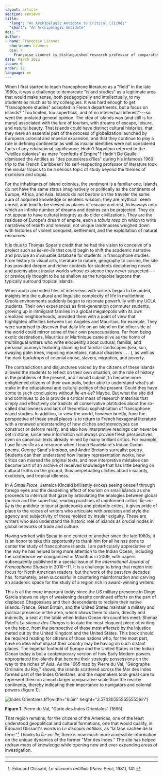 ```yaml
---
layout: article
section: reviews
title: 
  "long": "An Archipelagic Antidote to Critical Clichés"
  "short": "An Archipelagic Antidote"
doi: ""
author: 
- name: Françoise Lionnet 
  shortname: Lionnet
  bio: >
    Françoise Lionnet is distinguished research professor of comparative literature and French and francophone studies at the University of California at Los Angeles.
date: March 2022
issue: 6
order: 12
language: en
---
```



When I first started to teach francophone literature as a "field" in the late 1980s, it was a challenge to demarcate "island studies" as a legitimate area that would make sense, both pedagogically and intellectually, to my students as much as to my colleagues. It was hard enough to get "francophone studies" accepted in French departments, but a focus on islands? "Too limited, too superficial, and of no intellectual interest"---so went the unstated general opinion. The idea of islands was (and still is for many) associated with the lure of tourism, with dreams of escape, leisure, and natural beauty. That islands could have distinct cultural histories, that they were an essential part of the process of globalization launched by European colonial and imperial expansion, and that they continue to play a role in defining continental as well as insular identities were not considered facts of any educational significance. Hadn't Napoléon referred to the "vieilles colonies" as mere "confettis d'Empire"? Hadn't De Gaulle dismissed the Antilles as "des poussières d'îles" during his infamous 1960 trip to the French Caribbean? No self-respecting professor of literature took the insular tropics to be a serious topic of study beyond the themes of exoticism and utopia.

For the inhabitants of island colonies, the sentiment is a familiar one. Islands do not have the same status imaginatively or politically as the continents of Europe, Africa, and Asia. Islands do not bestow on the traveler the same aura of acquired knowledge or esoteric wisdom; they are mythical, seem unreal, and tend to be viewed as places of escape and rest, hideaways onto which an infinite number of dreams and desires can be projected. They do not appear to have cultural integrity as do older civilizations. They are the residues of Europe's dream of empire, each a *tabula rasa* on which to write narratives of rebirth and renewal, not unique landmasses weighed down with histories of violent conquest, settlement, and the exploitation of natural resources.

It is thus to Thomas Spear's credit that he had the vision to conceive of a project such as *Île-en-Île* that could begin to shift the academic narrative and provide an invaluable database for students in francophone studies. From history to visual arts, literature to nature, geography to cuisine, the site has provided deeper and richer contexts for students deciphering novels and poems about insular worlds whose existence they never suspected---or previously thought to be as shallow as the turquoise lagoons that typically surround tropical islands.

When audio and video files of interviews with writers began to be added, insights into the cultural and linguistic complexity of life in multiethnic Creole environments suddenly began to resonate powerfully with my UCLA students. Their own experiences as first-generation commuter students, growing up in immigrant families in a global megalopolis with its own creolized neighborhoods, provided them with a point of view that highlighted affinities between Los Angeles and Mauritius, for example. They were surprised to discover that daily life on an island on the other side of the world could mirror some of their own preoccupations. Far from being exotic destinations, Mauritius or Martinique came alive as the home of multilingual writers who write eloquently about cultural, familial, and personal journeys featuring stunning but familiar landscapes (sea, sun, swaying palm trees, imposing mountains, natural disasters . . . ), as well as the dark backdrops of colonial abuse, slavery, migration, and poverty.

The contradictions and disjunctures voiced by the citizens of these islands allowed the students to reflect on their own situation, on the role of history in the problems of the present, and I would submit, to become more enlightened citizens of their own polis, better able to understand what's at stake in the educational and cultural politics of the present. Could they have come to such conclusions without *Île-en-Île*? Maybe. But what the site did and continues to do is provide a critical mass of research materials that simply and effectively contradicts all conservative platitudes about the so-called shallowness and lack of theoretical sophistication of francophone island studies. In addition, to view the world, however briefly, from the perspective of these small places is to return to French hexagonal literature with a renewed understanding of how clichés and stereotypes can construct or deform reality, and also how interpretive readings can never be set in stone, since new information will always provide fresh perspectives, even on canonical texts already mined by many brilliant critics. For example, I use *Île-en-Île* as a resource when I teach Baudelaire's Indian Ocean poems, George Sand's *Indiana*, and André Breton's surrealist poetry. Students can then understand how literary representation works, how critics can misread the original texts, and how interpretive mistakes can become part of an archive of received knowledge that has little bearing on cultural truths on the ground, thus perpetuating clichés about insularity, exoticism, and tropical idleness.

In *A Small Place*, Jamaica Kincaid brilliantly evokes seeing oneself through foreign eyes and the deadening effect of tourism on small islands as she proceeds to interrupt that gaze by articulating the analogies between global tourism and the superficial reading practices of uninformed critics. *Île-en-Île* is the antidote to tourist guidebooks and pedantic critics, it gives pride of place to the voices of writers who articulate with precision and style the agency and subjectivity of those molded by insular exiguity. These are writers who also understand the historic role of islands as crucial nodes in global networks of trade and culture.

Having worked with Spear in one context or another since the late 1980s, it is an honor to take this opportunity to thank him for all he has done to center the study of francophone islands. I am particularly appreciative of the way he has helped bring more attention to the Indian Ocean, including the conference we coorganized in Mauritius in 2009, with papers subsequently published in a special issue of the *International Journal of Francophone Studies* in 2010--11. It is a challenge to bring that region into focus for North American readers; but the work of the past few decades has, fortunately, been successful in countering misinformation and carving an academic space for the study of a region rich in award-winning writers.

This is all the more important today since the US military presence in Diego Garcia shows no sign of weakening despite continued efforts on the part of displaced Chagossians and their descendants to reclaim their native islands. France, Great Britain, and the United States maintain a military and political presence in the area, which allows them to claim, directly and indirectly, a seat at the table when Indian Ocean rim countries meet. Shenaz Patel's *Le silence des Chagos* is to date the most eloquent piece of writing on the topic, from the perspective of those most affected by the injustice meted out by the United Kingdom and the United States. This book should be required reading for citizens of those nations who, for the most part, have no idea what impact their country may be having on such distant places. The imperial foothold of Europe and the United States in the Indian Ocean today is but a contemporary version of how Early Modern powers appropriated the islands that became their strategic possessions on the way to the riches of Asia. As the 1665 map by Pierre du Val, "Géographe Ordinaire du Roy," shows, the islands scattered across the Mer des Indes formed part of the Indes Orientales, and the mapmakers took great care to represent them on a much larger comparative scale than the nearby continents, thereby indicating their importance to navigators and colonial powers (figure 1).

![Indes Orientales.tiff](media/image1.tiff){width="6.5in" height="3.5743055555555556in"}

**Figure 1**. Pierre du Val, "Carte des Indes Orientales" (1665).

That region remains, for the citizens of the Americas, one of the least understood geopolitical and cultural formations, one that would qualify, in Édouard Glissant's words in *Le discours antillais*, as "la face cachée de la terre."[^1] Thanks to *Île-en-Île*, there is now much more accessible information on the unique dynamics of the former "Mer des Indes." The site has helped redraw maps of knowledge while opening new and ever-expanding areas of investigation.

---

[^1]: Édouard Glissant, *Le discours antillais* (Paris: Seuil, 1981), 141.
